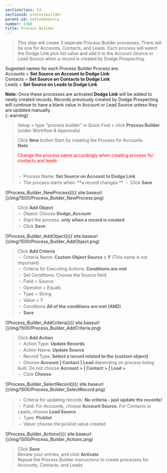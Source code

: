 ```yaml
---
sectionclass: h3
sectionid: processbuilder
parent-id: setleadsource
number: 1360
title: Process Builder
---
```

>This step will create 3 seperate Process Builder processes.  There will be one for Accounts, Contacts, and Leads.  Each process will select the Dodge Link pick list value and add it to the Account Source or Lead Source when a record is created by Dodge Prospecting. 

Sugested names for each Process Builder Process are:
<br>Accounts = **Set Source on Account to Dodge Link** 
<br>Contacts = **Set Source on Contacts to Dodge Link**
<br>Leads = **Set Source on Leads to Dodge Link** 

**Note:**  Once these processes are activated **Dodge Link** will be added to newly created records. Records previously created by Dodge Prospecting will continue to have a blank value in Account or Lead Source unless they are updated manually.  
{:.warning}

>Setup > type "process builder" in Quick Find > click **Process Builder** (under Workflow & Approvals)  

>Click **New** button
Start by creating the Process for Accounts<br>
**Note** <p style="color:red">Change the process name accordingly when creating process for contacts and leads</p> <br>
  ・    Process Name: **Set Source on Account to Dodge Link**  
  ・    The process starts when: **a record changes **
  ・    Click **Save**

![Process_Builder_NewProcess]({{ site.baseurl }}/img/1500/Process_Builder_NewProcess.png)  

>Click **Add Object**  
  ・    Object: Choose **Dodge_Account**   
  ・    Start the process: **only when a record is created**    
  ・    Click **Save**  

![Process_Builder_AddObject]({{ site.baseurl }}/img/1500/Process_Builder_AddObject.png)

>Click **Add Criteria**   
  ・    Criteria Name: **Custom Object Source = Y** (This name is not important)  
  ・    Criteria for Executing Actions: **Conditions are met**  
  ・    Set Conditions: Choose the Source field.  
      ・    Field = Source   
      ・    Operator = Equals  
      ・    Type = String  
      ・    Value = Y  
  ・    Conditions **All of the conditions are met (AND)**  
  ・    **Save**  

![Process_Builder_AddCriteria]({{ site.baseurl }}/img/1500/Process_Builder_AddCriteria.png)


>Click **Add Action**  
  ・    Action Type: **Update Records**  
  ・    Action Name: **Update Source**  
  ・    Record Type: **Select a record related to the (custom object)**  
  ・    Choose **Account | Contact | Lead** depending on process being built. Do not choose **Account > | Contact > | Lead >**  
  ・    Click **Choose**  

![Process_Builder_SelectRecord]({{ site.baseurl }}/img/1500/Process_Builder_SelectRecord.png)  

>  ・    Criteria for updating records: **No criteria - just update the records!**  
  ・    Field: For Accounts, choose **Account Source**.  For Contacts or Leads, choose **Lead Source**  
  ・    Type: **Picklist**  
  ・    Value: choose the picklist value created  

![Process_Builder_Actions]({{ site.baseurl }}/img/1500/Process_Builder_Actions.png)

>Click **Save**  
Review your entries, and click **Activate**  
Repeat the Process Builder instructions to create processes for Accounts, Contacts, and Leads  
